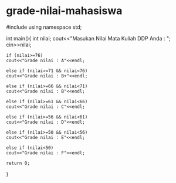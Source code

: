 # grade-nilai-mahasiswa
#include <iostream>
using namespace std;

int main(){
	int nilai;
	cout<<"Masukan Nilai Mata Kuliah DDP Anda : "; cin>>nilai;
		
	if (nilai>=76)
	cout<<"Grade nilai : A"<<endl;

	else if (nilai>=71 && nilai<76)
	cout<<"Grade nilai : B+"<<endl;
	
	else if (nilai>=66 && nilai<71)
	cout<<"Grade nilai : B"<<endl;

	else if (nilai>=61 && nilai<66)
	cout<<"Grade nilai : C"<<endl;

	else if (nilai>=56 && nilai<61)
	cout<<"Grade nilai : D"<<endl;

	else if (nilai>=50 && nilai<56)
	cout<<"Grade nilai : E"<<endl;

	else if (nilai<50)
	cout<<"Grade nilai : F"<<endl;

	return 0;
}
